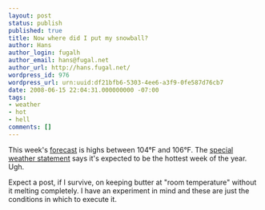 ```yaml
---
layout: post
status: publish
published: true
title: Now where did I put my snowball?
author: Hans
author_login: fugalh
author_email: hans@fugal.net
author_url: http://hans.fugal.net/
wordpress_id: 976
wordpress_url: urn:uuid:df21bfb6-5303-4ee6-a3f9-0fe587d76cb7
date: 2008-06-15 22:04:31.000000000 -07:00
tags:
- weather
- hot
- hell
comments: []
---
```

<p>This week's <a href="http://forecast.weather.gov/MapClick.php?CityName=Las+Cruces&amp;state=NM&amp;site=EPZ&amp;textField1=32.3361&amp;textField2=-106.756">forecast</a> is highs between 104°F and 106°F. The <a href="http://forecast.weather.gov/showsigwx.php?warnzone=NMZ032&amp;warncounty=NMC013&amp;firewxzone=NMZ112&amp;local_place1=Las+Cruces+NM&amp;product1=Special+Weather+Statement">special weather statement</a> says it's expected to be the hottest week of the year. Ugh.</p>

<p>Expect a post, if I survive, on keeping butter at "room temperature" without it melting completely. I have an experiment in mind and these are just the conditions in which to execute it.</p>
